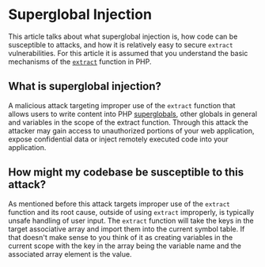 # Superglobal Injection

This article talks about what superglobal injection is, how code can be susceptible to attacks, and how it is relatively easy to secure `extract` vulnerabilities. For this article it is assumed that you understand the basic mechanisms of the [`extract`](http://www.php.net/extract) function in PHP.

## What is superglobal injection?

 A malicious attack targeting improper use of the `extract` function that allows users to write content into PHP [superglobals](), other globals in general and variables in the scope of the extract function. Through this attack the attacker may gain access to unauthorized portions of your web application, expose confidential data or inject remotely executed code into your application.

## How might my codebase be susceptible to this attack?

As mentioned before this attack targets improper use of the `extract` function and its root cause, outside of using `extract` improperly, is typically unsafe handling of user input. The `extract` function will take the keys in the target associative array and import them into the current symbol table. If that doesn't make sense to you think of it as creating variables in the current scope with the key in the array being the variable name and the associated array element is the value.

